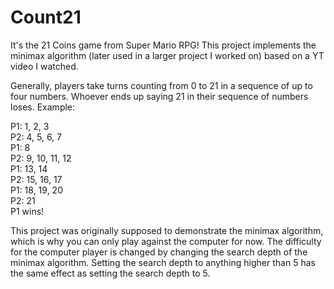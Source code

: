 # Count21
It's the 21 Coins game from Super Mario RPG! This project implements the minimax algorithm (later used in a larger project I worked on) based on a YT video I watched.

Generally, players take turns counting from 0 to 21 in a sequence of up to four numbers. Whoever ends up saying 21 in their sequence of numbers loses. Example:

P1: 1, 2, 3\
P2: 4, 5, 6, 7\
P1: 8\
P2: 9, 10, 11, 12\
P1: 13, 14\
P2: 15, 16, 17\
P1: 18, 19, 20\
P2: 21\
P1 wins!

This project was originally supposed to demonstrate the minimax algorithm, which is why you can only play against the computer for now. The difficulty for the computer player is changed by changing the search depth of the minimax algorithm. Setting the search depth to anything higher than 5 has the same effect as setting the search depth to 5.
